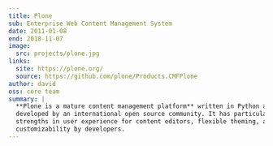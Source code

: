 ```yaml
---
title: Plone
sub: Enterprise Web Content Management System
date: 2011-01-08
end: 2018-11-07
image:
  src: projects/plone.jpg
links:
  site: https://plone.org/
  source: https://github.com/plone/Products.CMFPlone
author: david
oss: core team
summary: |
  **Plone is a mature content management platform** written in Python and
  developed by an international open source community. It has particular
  strengths in user experience for content editors, flexible theming, and
  customizability by developers.
---
```

